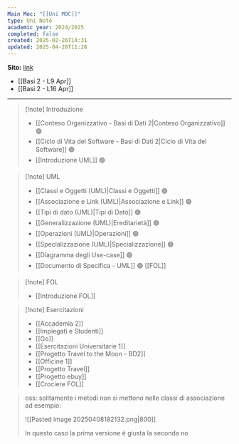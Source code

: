 ```yaml
---
Main Moc: "[[Uni MOC]]"
type: Uni Note
academic year: 2024/2025
completed: false
created: 2025-02-26T14:31
updated: 2025-04-28T11:28
---
```

**Sito:** [link](https://elearning.uniroma1.it/course/view.php?id=17659&section=5)

- [[Basi 2 - L9 Apr]]
- [[Basi 2 - L16 Apr]]


---

>[!note] Introduzione
>- [[Conteso Organizzativo - Basi di Dati 2|Conteso Organizzativo]] 🟢
>- [[Ciclo di Vita del Software - Basi di Dati 2|Ciclo di Vita del Software]] 🟢
>- [[Introduzione UML]] 🟢

>[!note] UML
>
>- [[Classi e Oggetti (UML)|Classi e Oggetti]] 🟢
>- [[Associazione e Link (UML)|Associazione e Link]] 🟢
>- [[Tipi di dato (UML)|Tipi di Dato]] 🟢
>- [[Generalizzazione (UML)|Ereditarietà]] 🟢
>- [[Operazioni (UML)|Operazioni]] 🟢
>- [[Specializzazione (UML)|Specializzazione]] 🟢
>- [[Diagramma degli Use-case]] 🟢
>- [[Documento di Specifica - UML]] 🟢
>  [[FOL]]
>  

>[!note] FOL
>- [[Introduzione FOL]]

>[!note] Esercitazioni
>
>- [[Accademia 2]]
>- [[Impiegati e Studenti]]
>- [[Go]]
>- [[Esercitazioni Universitarie 1]]
>- [[Progetto Travel to the Moon - BD2]]
>- [[Officine 1]]
>- [[Progetto Travel]]
>- [[Progetto ebuy]]
>- [[Crociere FOL]]

>oss: solitamente i metodi non si mettono nelle classi di associazione ad esempio:
>
>![[Pasted image 20250408182132.png|800]]
>
>In questo caso la prima versione è giusta la seconda no

